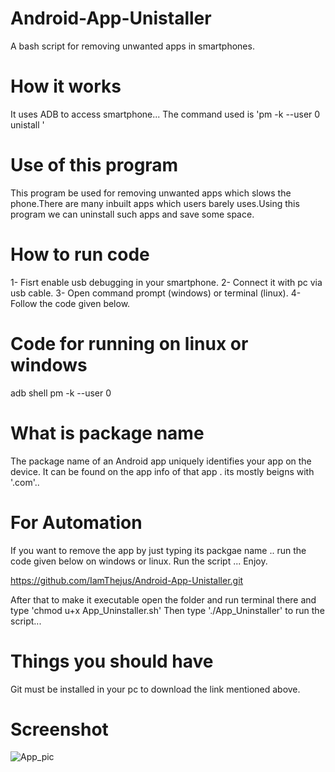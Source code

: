 # Android-App-Unistaller

A bash script for removing unwanted apps in smartphones.



# How it works

It uses ADB to access smartphone...
The command used is 'pm -k --user 0 unistall <package name>'


# Use of this program

This program be used for removing unwanted apps which slows the phone.There are many inbuilt apps which users barely uses.Using this program we can uninstall such apps and save some space.


# How to run code
  
 1- Fisrt enable usb debugging in your smartphone.
 2- Connect it with pc via usb cable.
 3- Open command prompt (windows) or terminal (linux).
 4- Follow the code given below.
  
 
# Code for running on linux or windows

adb shell pm -k --user 0 <package name>

# What is package name
  
  The package name of an Android app uniquely identifies your app on the device.
  It can be found on the app info of that app . its mostly beigns with '.com'..

# For Automation
 
 If you want to remove the app by just typing its packgae name .. run the code given below on windows or linux. Run the script ... Enjoy.
  
  https://github.com/IamThejus/Android-App-Unistaller.git
  
 After that to make it executable open the folder and run terminal there and type 'chmod u+x App_Uninstaller.sh'
 Then type './App_Uninstaller' to run the script...
  
# Things you should have
 
  Git must be installed in your pc to download the link mentioned above.

# Screenshot
 ![App_pic](https://user-images.githubusercontent.com/92664795/170650177-45574cd5-e76d-497a-bfeb-f66c8e936e49.png)

  
 

